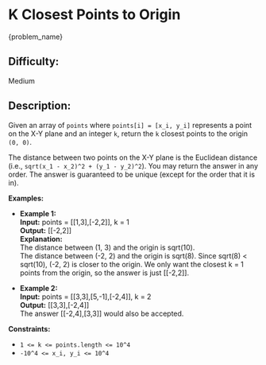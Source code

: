# K Closest Points to Origin
{problem_name}

## Difficulty: 
Medium

## Description: 
Given an array of `points` where `points[i] = [x_i, y_i]` represents a point on the X-Y plane and an integer `k`, return the `k` closest points to the origin `(0, 0)`.

The distance between two points on the X-Y plane is the Euclidean distance (i.e., `sqrt(x_1 - x_2)^2 + (y_1 - y_2)^2`). You may return the answer in any order. The answer is guaranteed to be unique (except for the order that it is in).

**Examples:**

- **Example 1:**  
    **Input:** points = [[1,3],[-2,2]], k = 1  
    **Output:** [[-2,2]]  
    **Explanation:**  
        The distance between (1, 3) and the origin is sqrt(10).  
        The distance between (-2, 2) and the origin is sqrt(8). Since sqrt(8) < sqrt(10), (-2, 2) is closer to the origin. We only want the closest k = 1 points from the origin, so the answer is just [[-2,2]].

- **Example 2:**  
    **Input:** points = [[3,3],[5,-1],[-2,4]], k = 2  
    **Output:** [[3,3],[-2,4]]  
    The answer [[-2,4],[3,3]] would also be accepted.  

**Constraints:**
- `1 <= k <= points.length <= 10^4`  
- `-10^4 <= x_i, y_i <= 10^4`